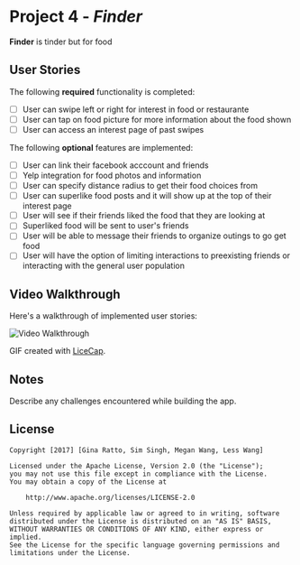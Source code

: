 # Project 4 - *Finder*

**Finder** is tinder but for food

## User Stories

The following **required** functionality is completed:

- [ ] User can swipe left or right for interest in food or restaurante 
- [ ] User can tap on food picture for more information about the food shown
- [ ] User can access an interest page of past swipes

The following **optional** features are implemented:

- [ ] User can link their facebook acccount and friends
- [ ] Yelp integration for food photos and information
- [ ] User can specify distance radius to get their food choices from
- [ ] User can superlike food posts and it will show up at the top of their interest page
- [ ] User will see if their friends liked the food that they are looking at
- [ ] Superliked food will be sent to user's friends
- [ ] User will be able to message their friends to organize outings to go get food
- [ ] User will have the option of limiting interactions to preexisting friends or interacting with the general user population

## Video Walkthrough 

Here's a walkthrough of implemented user stories:

<img src='http://i.imgur.com/XkvA5J9.gif' title='Video Walkthrough' width='' alt='Video Walkthrough' />

GIF created with [LiceCap](http://www.cockos.com/licecap/).

## Notes

Describe any challenges encountered while building the app.

## License

    Copyright [2017] [Gina Ratto, Sim Singh, Megan Wang, Less Wang]

    Licensed under the Apache License, Version 2.0 (the "License");
    you may not use this file except in compliance with the License.
    You may obtain a copy of the License at

        http://www.apache.org/licenses/LICENSE-2.0

    Unless required by applicable law or agreed to in writing, software
    distributed under the License is distributed on an "AS IS" BASIS,
    WITHOUT WARRANTIES OR CONDITIONS OF ANY KIND, either express or implied.
    See the License for the specific language governing permissions and
    limitations under the License.
